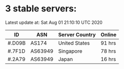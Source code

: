 # 3 stable servers:

Latest update at: Sat Aug 01 21:10:10 UTC 2020

| ID | ASN | Server Country | Online |
| -- | --- | -------------- | ------ |
| #.D09B | AS174 | United States | 91 hrs |
| #.7F1D | AS63949 | Singapore | 78 hrs |
| #.2A79 | AS63949 | Japan | 16 hrs |

